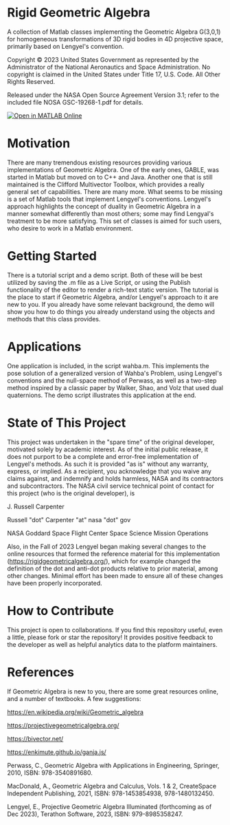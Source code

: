 # Rigid Geometric Algebra
A collection of Matlab classes implementing the Geometric Algebra G(3,0,1) for homogeneous transformations of 3D rigid bodies in 4D projective space, primarily based on Lengyel's convention.

Copyright © 2023 United States Government as represented by the Administrator of the National Aeronautics and Space Administration. No copyright is claimed in the United States under Title 17, U.S. Code. All Other Rights Reserved.

Released under the NASA Open Source Agreement Version 3.1; refer to the included file NOSA GSC-19268-1.pdf for details.

[![Open in MATLAB Online](https://www.mathworks.com/images/responsive/global/open-in-matlab-online.svg)](https://matlab.mathworks.com/open/github/v1?repo=nasa/Rigid-Geometric-Algebra)

# Motivation
There are many tremendous existing resources providing various implementations of Geometric Algebra.  One of the early ones, GABLE, was started in Matlab but moved on to C++ and Java. Another one that is still maintained is the Clifford Multivector Toolbox, which provides a really general set of capabilities.  There are many more.  What seems to be missing is a set of Matlab tools that implement Lengyel's conventions. Lengyel's approach highlights the concept of duality in Geometric Algebra in a manner somewhat differently than most others; some may find Lengyal's treatment to be more satisfying.  This set of classes is aimed for such users, who desire to work in a Matlab environment.

# Getting Started
There is a tutorial script and a demo script.  Both of these will be best utilized by saving the .m file as a Live Script, or using the Publish functionality of the editor to render a rich-text static version.  The tutorial is the place to start if Geometric Algebra, and/or Lengyel's approach to it are new to you.  If you already have some relevant background, the demo will show you how to do things you already understand using the objects and methods that this class provides.

# Applications
One application is included, in the script wahba.m.  This implements the pose solution of a generalized version of Wahba's Problem, using Lengyel's conventions and the null-space method of Perwass, as well as a two-step method inspired by a classic paper by Walker, Shao, and Volz that used dual quaternions.  The demo script illustrates this application at the end.

# State of This Project
This project was undertaken in the "spare time" of the original developer, motivated solely by academic interest.  As of the initial public release, it does not purport to be a complete and error-free implementation of Lengyel's methods.  As such it is provided "as is" without any warranty, express, or implied.  As a recipient, you acknowledge that you waive any claims against, and indemnify and holds harmless, NASA and its contractors and subcontractors.  The NASA civil service technical point of contact for this project (who is the original developer), is

J. Russell Carpenter

Russell "dot" Carpenter "at" nasa "dot" gov

NASA Goddard Space Flight Center Space Science Mission Operations

Also, in the Fall of 2023 Lengyel began making several changes to the online resources that formed the reference material for this implementation (https://rigidgeometricalgebra.org/), which for example changed the definition of the dot and anti-dot products relative to prior material, among other changes. Minimal effort has been made to ensure all of these changes have been properly incorporated.

# How to Contribute
This project is open to collaborations. If you find this repository useful, even a little, please fork or star the repository! It provides positive feedback to the developer as well as helpful analytics data to the platform maintainers. 

# References
If Geometric Algebra is new to you, there are some great resources online, and a number of textbooks. A few suggestions:

https://en.wikipedia.org/wiki/Geometric_algebra

https://projectivegeometricalgebra.org/

https://bivector.net/

https://enkimute.github.io/ganja.js/

Perwass, C., Geometric Algebra with Applications in Engineering, Springer, 2010, ISBN: 978-3540891680.

MacDonald, A., Geometric Algebra and Calculus, Vols. 1 & 2, CreateSpace Independent Publishing, 2021, ISBN: 978-1453854938, 978-1480132450.

Lengyel, E., Projective Geometric Algebra Illuminated (forthcoming as of Dec 2023), Terathon Software, 2023, ISBN: 979-8985358247.
